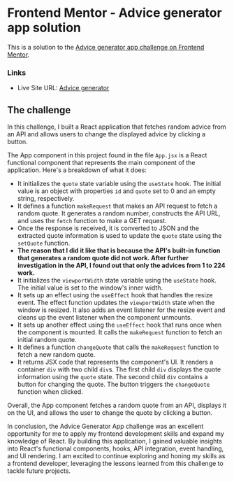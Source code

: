 # Frontend Mentor - Advice generator app solution

This is a solution to the [Advice generator app challenge on Frontend Mentor](https://www.frontendmentor.io/challenges/advice-generator-app-QdUG-13db). 


### Links

- Live Site URL: [Advice generator](https://vocal-ganache-aed88e.netlify.app/)


## The challenge
In this challenge, I built a React application that fetches random advice from an API and allows users to change the displayed advice by clicking a button. 

The App component in this project found in the file `App.jsx` is a React functional component that represents the main component of the application. Here's a breakdown of what it does:

* It initializes the `quote` state variable using the `useState` hook. The initial value is an object with properties `id` and `quote` set to 0 and an empty string, respectively.
* It defines a function `makeRequest` that makes an API request to fetch a random quote. It generates a random number, constructs the API URL, and uses the `fetch` function to make a GET request.
* Once the response is received, it is converted to JSON and the extracted quote information is used to update the `quote` state using the `setQuote` function.
* **The reason that I did it like that is because the API's built-in function that generates a random quote did not work. After further investigation in the API, I found out that only the advices from 1 to 224 work.**
* It initializes the `viewportWidth` state variable using the `useState` hook. The initial value is set to the window's inner width.
* It sets up an effect using the `useEffect` hook that handles the resize event. The effect function updates the `viewportWidth` state when the window is resized. It also adds an event listener for the resize event and cleans up the event listener when the component unmounts.
* It sets up another effect using the `useEffect` hook that runs once when the component is mounted. It calls the `makeRequest` function to fetch an initial random quote.
* It defines a function `changeQuote` that calls the `makeRequest` function to fetch a new random quote.
* It returns JSX code that represents the component's UI. It renders a container `div` with two child `div`s. The first child `div` displays the quote information using the `quote` state. The second child `div` contains a button for changing the quote. The button triggers the `changeQuote` function when clicked.

Overall, the App component fetches a random quote from an API, displays it on the UI, and allows the user to change the quote by clicking a button.

In conclusion, the Advice Generator App challenge was an excellent opportunity for me to apply my frontend development skills and expand my knowledge of React. By building this application, I gained valuable insights into React's functional components, hooks, API integration, event handling, and UI rendering. I am excited to continue exploring and honing my skills as a frontend developer, leveraging the lessons learned from this challenge to tackle future projects.
